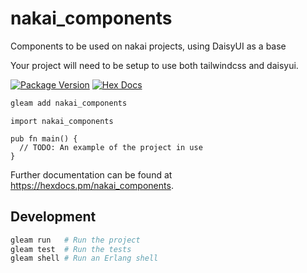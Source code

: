 # nakai_components

Components to be used on nakai projects, using DaisyUI as a base

Your project will need to be setup to use both tailwindcss and daisyui.

[![Package Version](https://img.shields.io/hexpm/v/nakai_components)](https://hex.pm/packages/nakai_components)
[![Hex Docs](https://img.shields.io/badge/hex-docs-ffaff3)](https://hexdocs.pm/nakai_components/)

```sh
gleam add nakai_components
```
```gleam
import nakai_components

pub fn main() {
  // TODO: An example of the project in use
}
```

Further documentation can be found at <https://hexdocs.pm/nakai_components>.

## Development

```sh
gleam run   # Run the project
gleam test  # Run the tests
gleam shell # Run an Erlang shell
```
